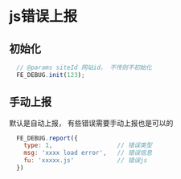 # js错误上报

## 初始化

```javascript
  // @params siteId 网站id， 不传则不初始化
  FE_DEBUG.init(123);
```

## 手动上报
默认是自动上报， 有些错误需要手动上报也是可以的

```javascript
  FE_DEBUG.report({
    type: 1,                  // 错误类型
    msg: 'xxxx load error',   // 错误信息
    fu: 'xxxxx.js'            // 错误js
  })
```

